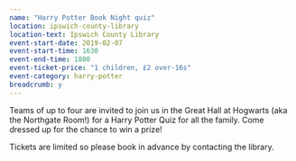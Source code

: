 ```yaml
---
name: "Harry Potter Book Night quiz"
location: ipswich-county-library
location-text: Ipswich County Library
event-start-date: 2019-02-07
event-start-time: 1630
event-end-time: 1800
event-ticket-price: "1 children, £2 over-16s"
event-category: harry-potter
breadcrumb: y
---
```


Teams of up to four are invited to join us in the Great Hall at Hogwarts (aka the Northgate Room!) for a Harry Potter Quiz for all the family. Come dressed up for the chance to win a prize!

Tickets are limited so please book in advance by contacting the library.
